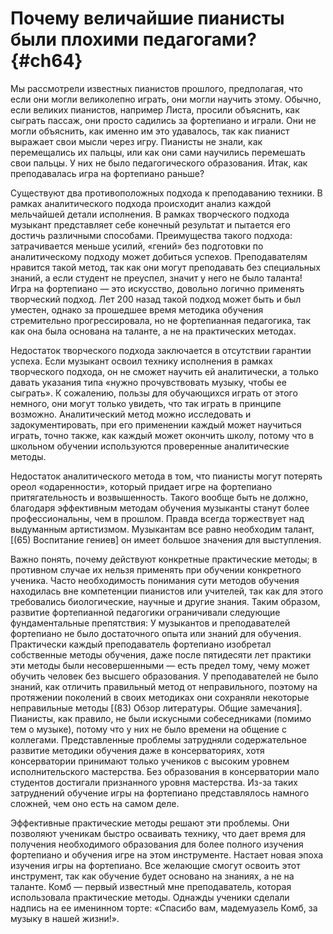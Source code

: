 # Почему величайшие пианисты были плохими педагогами? {#ch64}

Мы рассмотрели известных пианистов прошлого, предполагая, что если они могли великолепно играть, они могли научить этому. Обычно, если великих пианистов, например Листа, просили объяснить, как сыграть пассаж, они просто садились за фортепиано и играли. Они не могли объяснить, как именно им это удавалось, так как пианист выражает свои мысли через игру. Пианисты не знали, как перемещались их пальцы, или как они сами научились перемешать свои пальцы. У них не было педагогического образования. Итак, как преподавалась игра на фортепиано раньше?

Существуют два противоположных подхода к преподаванию техники. В рамках аналитического подхода происходит анализ каждой мельчайшей детали исполнения. В рамках творческого подхода музыкант представляет себе конечный результат и пытается его достичь различными способами. Преимущества такого подхода: затрачивается меньше усилий, «гений» без подготовки по аналитическому подходу может добиться успехов. Преподавателям нравится такой метод, так как они могут преподавать без специальных знаний, а если студент не преуспел, значит у него не было таланта! Игра на фортепиано — это искусство, довольно логично применять творческий подход. Лет 200 назад такой подход может быть и был уместен, однако за прошедшее время методика обучения стремительно прогрессировала, но не фортепианная педагогика, так как она была основана на таланте, а не на практических методах.

Недостаток творческого подхода заключается в отсутствии гарантии успеха. Если музыкант освоил технику исполнения в рамках творческого подхода, он не сможет научить ей аналитически, а только давать указания типа «нужно прочувствовать музыку, чтобы ее сыграть». К сожалению, пользы для обучающихся играть от этого немного, они могут только увидеть, что так играть в принципе возможно. Аналитический метод можно исследовать и задокументировать, при его применении каждый может научиться играть, точно также, как каждый может окончить школу, потому что в школьном обучении используются проверенные аналитические методы.

Недостаток аналитического метода в том, что пианисты могут потерять ореол «одаренности», который придает игре на фортепиано притягательность и возвышенность. Такого вообще быть не должно, благодаря эффективным методам обучения музыканты станут более профессиональны, чем в прошлом. Правда всегда торжествует над выдуманным артистизмом. Музыкантам все равно необходим талант, [(65) Воспитание гениев] он имеет большое значения для выступления.

Важно понять, почему действуют конкретные практические методы; в противном случае их нельзя применять при обучении конкретного ученика. Часто необходимость понимания сути методов обучения находилась вне компетенции пианистов или учителей, так как для этого требовались биологические, научные и другие знания. Таким образом, развитие фортепианной педагогики ограничивали следующие фундаментальные препятствия: У музыкантов и преподавателей фортепиано не было достаточного опыта или знаний для обучения. Практически каждый преподаватель фортепиано изобретал собственные методы обучения, даже после пятидесяти лет практики эти методы были несовершенными — есть предел тому, чему может обучить человек без высшего образования. У преподавателей не было знаний, как отличить правильный метод от неправильного, поэтому на протяжении поколений в своих методиках они сохраняли некоторые неправильные методы [(83) Обзор литературы. Общие замечания]. Пианисты, как правило, не были искусными собеседниками (помимо тем о музыке), потому что у них не было времени на общение с коллегами. Представленные проблемы затрудняли содержательное развитие методики обучения даже в консерваториях, хотя консерватории принимают только учеников с высоким уровнем исполнительского мастерства. Без образования в консерватории мало студентов достигали признанного уровня мастерства. Из-за таких затруднений обучение игры на фортепиано представлялось намного сложней, чем оно есть на самом деле.

Эффективные практические методы решают эти проблемы. Они позволяют ученикам быстро осваивать технику, что дает время для получения необходимого образования для более полного изучения фортепиано и обучения игре на этом инструменте. Настает новая эпоха изучения игры на фортепиано. Все желающие смогут освоить этот инструмент, так как обучение будет основано на знаниях, а не на таланте. Комб — первый известный мне преподаватель, которая использовала практические методы. Однажды ученики сделали надпись на ее именинном торте: «Спасибо вам, мадемуазель Комб, за музыку в нашей жизни!».
